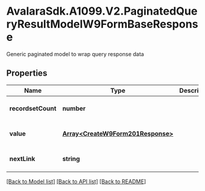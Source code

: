 # AvalaraSdk.A1099.V2.PaginatedQueryResultModelW9FormBaseResponse
Generic paginated model to wrap query response data

## Properties

Name | Type | Description | Notes
------------ | ------------- | ------------- | -------------
**recordsetCount** | **number** |  | [optional] [default to undefined]
**value** | [**Array&lt;CreateW9Form201Response&gt;**](CreateW9Form201Response.md) |  | [optional] [default to undefined]
**nextLink** | **string** |  | [optional] [default to undefined]

[[Back to Model list]](../../../README.md#documentation-for-models) [[Back to API list]](../../../README.md#documentation-for-api-endpoints) [[Back to README]](../../../README.md)

